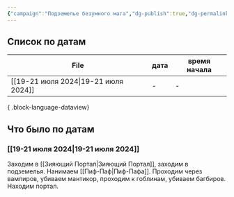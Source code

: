 ```yaml
---
{"campaign":"Подземелье безумного мага","dg-publish":true,"dg-permalink":"wdmm-journal","permalink":"/wdmm-journal/","dgPassFrontmatter":true}
---
```


## Список по датам

| File                                    | дата | время начала |
| --------------------------------------- | ---- | ------------ |
| [[19-21 июля 2024\|19-21 июля 2024]] | \-   | \-           |

{ .block-language-dataview}

## Что было по датам
### [[19-21 июля 2024\|19-21 июля 2024]]
Заходим в [[Зияющий Портал\|Зияющий Портал]], заходим в подземелья. Нанимаем [[Пиф-Паф\|Пиф-Пафа]]. Проходим через вампиров, убиваем мантикор, проходим к гоблинам, убиваем багбиров. Находим портал.